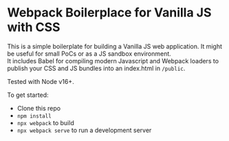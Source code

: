 # Webpack Boilerplace for Vanilla JS with CSS

This is a simple boilerplate for building a Vanilla JS web application. It might be useful for small PoCs or as a JS sandbox environment.  
It includes Babel for compiling modern Javascript and Webpack loaders to publish your CSS and JS bundles into an index.html in `/public`.  
  
Tested with Node v16+.  
  
To get started:
* Clone this repo
* `npm install`
* `npx webpack` to build
* `npx webpack serve` to run a development server

